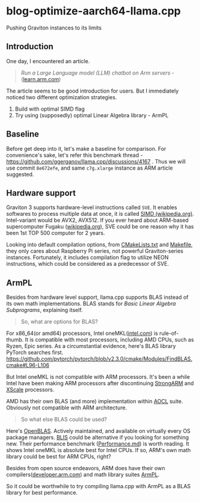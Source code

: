 # blog-optimize-aarch64-llama.cpp

Pushing Graviton instances to its limits

## Introduction

One day, I encountered an article.

> *Run a Large Language model (LLM) chatbot on Arm servers* - ([learn.arm.com](https://learn.arm.com/learning-paths/servers-and-cloud-computing/llama-cpu/llama-chatbot/))

The article seems to be good introduction for users. But I immediately noticed two different optimization strategies.

1. Build with optimal SIMD flag
2. Try using (supposedly) optimal Linear Algebra library - ArmPL

## Baseline

Before get deep into it, let's make a baseline for comparison. For convenience's sake, let's refer this benchmark thread - https://github.com/ggerganov/llama.cpp/discussions/4167 . Thus we will use commit `8e672efe`, and same `c7g.xlarge` instance as ARM article suggested.

## Hardware support

Graviton 3 supports hardware-level instructions called `SVE`. It enables softwares to process multiple data at once, it is called [SIMD (wikipedia.org)](https://en.wikipedia.org/wiki/Single_instruction,_multiple_data). Intel-variant would be AVX2, AVX512. If you ever heard about ARM-based supercomputer Fugaku ([wikipedia.org](https://en.wikipedia.org/wiki/Fugaku_(supercomputer))), SVE could be one reason why it has been 1st TOP 500 computer for 2 years.

Looking into default compilation options, from [CMakeLists.txt](https://github.com/ggerganov/llama.cpp/blob/8e672efe632bb6a7333964a255c4b96f018b9a65/CMakeLists.txt#L493-L518) and [Makefile](https://github.com/ggerganov/llama.cpp/blob/8e672efe632bb6a7333964a255c4b96f018b9a65/Makefile#L331-L335), they only cares about Raspberry Pi series, not powerful Graviton-series instances. Fortunately, it includes compilation flag to utilize NEON instructions, which could be considered as a predecessor of SVE.

## ArmPL

Besides from hardware level support, llama.cpp supports BLAS instead of its own math implementations. BLAS stands for *Basic Linear Algebra Subprograms*, explaining itself.

> So, what are options for BLAS?

For x86_64(or amd64) processors, Intel oneMKL([intel.com](https://www.intel.com/content/www/us/en/developer/tools/oneapi/onemkl.html)) is rule-of-thumb. It is compatible with most processors, including AMD CPUs, such as Ryzen, Epic series. As a circumstantial evidence, here's BLAS library PyTorch searches first. https://github.com/pytorch/pytorch/blob/v2.3.0/cmake/Modules/FindBLAS.cmake#L96-L106

But Intel oneMKL is not compatible with ARM processors. It's been a while Intel have been making ARM processors after discontinuing [StrongARM](https://en.wikipedia.org/wiki/StrongARM) and [XScale](https://en.wikipedia.org/wiki/XScale) processors.

AMD has their own BLAS (and more) implementation within [AOCL](https://www.amd.com/en/developer/aocl.html) suite. Obviously not compatible with ARM architecture.

> So what else BLAS could be used?

Here's [OpenBLAS](https://github.com/OpenMathLib/OpenBLAS). Actively maintained, and available on virtually every OS package managers. [BLIS](https://github.com/flame/blis) could be alternative if you looking for something new. Their performance benchmark ([Performance.md](https://github.com/flame/blis/blob/master/docs/Performance.md)) is worth reading. It shows Intel oneMKL is absolute best for Intel CPUs. If so, ARM's own math library could be best for ARM CPUs, right?

Besides from open source endeavors, ARM does have their own compilers([developer.arm.com](https://developer.arm.com/Tools%20and%20Software/Arm%20Compiler%20for%20Linux)) and math library suites [ArmPL](https://developer.arm.com/downloads/-/arm-performance-libraries).

So it could be worthwhile to try compiling llama.cpp with ArmPL as a BLAS library for best performance.
